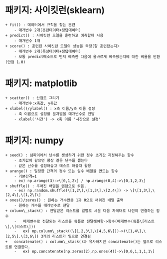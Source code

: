 # 패키지: 사이킷런(sklearn)    
    + fit() : 데이터에서 규칙을 찾는 훈련
        - 매개변수 2개(훈련데이터+정답데이터)
    + predict() : 사이킷런 모델을 훈련하고 예측할때 사용
        - 매개변수 1개
    + score() : 훈련된 사이킷런 모델의 성능을 측정(잘 훈련됐는지)
        - 매개변수 2개(특성데이터+정답데이터)
        - 보통 predict메소드로 먼저 예측한 다음에 올바르게 예측했는지에 대한 비율을 반환(만점 1.0)

# 패키지: matplotlib
    + scatter() : 산점도 그리기
        - 매개변수:x축값, y축값
    + xlabel()/ylabel() : x축 이름/y축 이름 설정  
        - 축 이름으로 설정할 문자열을 매개변수로 전달
        - xlabel('시간') -> x축 이름 '시간으로 설정'
        
# 패키지: numpy  
    + seed() : 넘파이에서 난수를 생성하기 위한 정수 초기값 지정해주는 함수
        - 초기값이 같으면 항상 같은 난수를 뽑는다
        - 같은 난수를 설정해놓고 테스트 해볼때 활용
    + arange() : 일정한 간격의 정수 또는 실수 배열을 만드는 함수      
        - 기본간격=1
        - ex) np.arange(3)->\[0,1,2\] / np.arange(0,4)->\[0,1,2,3\]
    + shuffle() : 주어진 배열을 랜덤으로 섞음.       
        - ex) np.random.shuffle(\[1,2\],\[1,3\],\[2,4\]) -> \[\[1,3\],\[2,4\],\[1,2\]\]
    + ones()/zeros() : 원하는 개수만큼 1과 0으로 채워진 배열 출력        
        - 원하는 개수를 매개변수로 전달
    + column\_stack() : 전달받은 리스트를 일렬로 세운 다음 차례대로 나란히 연결하는 함수   
        -   매개변수로 전달되는 리스트를 튜플로 전달해야함->함수(매개변수(튜플\[리스트\],\[리스트\]))
        -   ex) np.column\_stack((\[1,2,3\],\[4,5,6\]))->(\[1,4\],\[2,5\].\[3,6\]) 3개의 리스트가 밑으로 연결됨
    +   concatenate() : column\_stack()과 유사하지만 concatenate()는 옆으로 리스트를 연결한다.
        -   ex) np.concatenate(np.zeros(2),np.ones(4))->\[0,0,1,1,1,1\]
